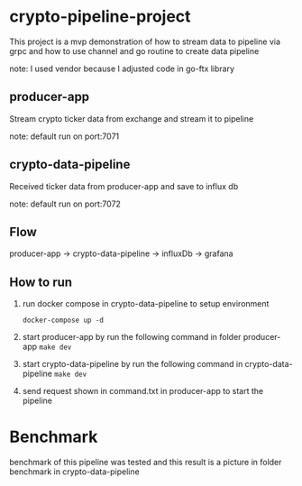 # crypto-pipeline-project

This project is a mvp demonstration of how to stream data to pipeline via grpc and how to use channel and go routine to create data pipeline

note: I used vendor because I adjusted code in go-ftx library

## producer-app

Stream crypto ticker data from exchange and stream it to pipeline

note: default run on port:7071

## crypto-data-pipeline

Received ticker data from producer-app and save to influx db

note: default run on port:7072

## Flow

producer-app -> crypto-data-pipeline -> influxDb -> grafana


## How to run

1. run docker compose in crypto-data-pipeline to setup  environment

    ```docker-compose up -d```

2. start producer-app by run the following command in folder producer-app
    ```make dev```

3. start crypto-data-pipeline by run the following command in crypto-data-pipeline
    ```make dev```

4. send request shown in command.txt in producer-app to start the pipeline 

# Benchmark 

benchmark of this pipeline was tested and this result is a picture in folder benchmark in crypto-data-pipeline